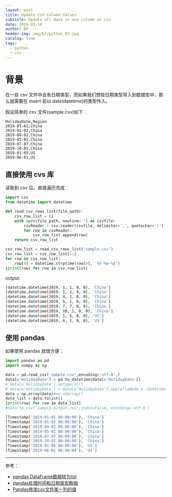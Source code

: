 ```yaml
---
layout: post
title: Update CSV Column Values
subtitle: Update all data in one column on csv
date: 2019-03-14
author: BF
header-img: img/bf/python_02.jpg
catalog: true
tags:
  - python
  - csv
---
```


# 背景

在一些 csv 文件中会有日期类型，而如果我们想按日期类型导入到数据库中，那么就需要在 insert 前以 date(datetime)的类型传入。

假设简单的 csv 文件(sample.csv)如下：

```csv
HolidayDate,Region
2019-01-01,China
2019-01-02,China
2019-04-01,China
2019-05-01,China
2019-07-07,China
2019-10-01,China
2019-01-05,US
2019-06-01,US
```

## 直接使用 cvs 库

读取到 csv 后，直接遍历完成：

```python
import csv
from datetime import datetime

def read_csv_rows_list(file_path):
    csv_row_list = []
    with open(file_path, newline='') as csvfile:
        csvReader = csv.reader(csvfile, delimiter=',', quotechar='|')
        for row in csvReader:
            csv_row_list.append(row)
    return csv_row_list

csv_row_list = read_csv_rows_list('sample.csv')
csv_row_list = csv_row_list[1:]
for row in csv_row_list:
    row[0] = datetime.strptime(row[0], '%Y-%m-%d')
[print(row) for row in csv_row_list]
```

output:

```bash
[datetime.datetime(2019, 1, 1, 0, 0), 'China']
[datetime.datetime(2019, 1, 2, 0, 0), 'China']
[datetime.datetime(2019, 4, 1, 0, 0), 'China']
[datetime.datetime(2019, 5, 1, 0, 0), 'China']
[datetime.datetime(2019, 7, 7, 0, 0), 'China']
[datetime.datetime(2019, 10, 1, 0, 0), 'China']
[datetime.datetime(2019, 1, 5, 0, 0), 'US']
[datetime.datetime(2019, 6, 1, 0, 0), 'US']
```

## 使用 pandas

如果使用 pandas 就很方便：

```python
import pandas as pd
import numpy as np

data = pd.read_csv('sample.csv',encoding='utf-8',)
data[u'HolidayDate'] = pd.to_datetime(data[u'HolidayDate'])
# data[u'HolidayDate'].astype(str)
# data[u'HolidayDate'] = data[u'HolidayDate'].apply(lambda x :datetime.strptime(x, '%Y-%m-%d'))
data = np.array(data)#np.ndarray()
data_list = data.tolist()
[print(row) for row in data_list]
#data.to_csv('sample.output.csv',index=False, encoding='utf-8')
```

```bash
[Timestamp('2019-01-01 00:00:00'), 'China']
[Timestamp('2019-01-02 00:00:00'), 'China']
[Timestamp('2019-04-01 00:00:00'), 'China']
[Timestamp('2019-05-01 00:00:00'), 'China']
[Timestamp('2019-07-07 00:00:00'), 'China']
[Timestamp('2019-10-01 00:00:00'), 'China']
[Timestamp('2019-01-05 00:00:00'), 'US']
[Timestamp('2019-06-01 00:00:00'), 'US']
```

---

参考：

- [pandas DataFrame数据转为list](https://blog.csdn.net/xiangxianghehe/article/details/72615711)
- [pandas处理时间和日期类型数据](https://www.jianshu.com/p/325ffa92654a)
- [Pandas修改csv文件某一列的值](https://blog.csdn.net/okm6666/article/details/81003397)
